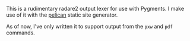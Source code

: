 This is a rudimentary radare2 output lexer for use with Pygments.  I make use of it with the [pelican](https://blog.getpelican.com/) static site generator.

As of now, I've only written it to support output from the `pxw` and `pdf` commands.
